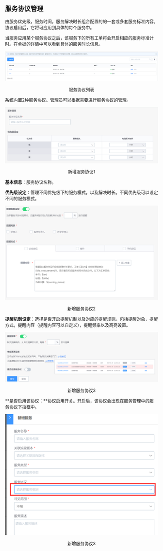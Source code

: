 ##  服务协议管理

由服务优先级，服务时间，服务解决时长组合配置的的一套或多套服务标准内容。协议启用后，它将可应用到具体的每个服务中。

当服务应用某个服务协议之后，该服务下的所有工单将会开启相应的服务标准计时。在单据的详情中可以看到具体的服务时长信息。

![](../../media/68a2b1f42d32a207a52bd83c4df92909.png)

<center>服务协议列表</center>

系统内置2种服务协议。管理员可以根据需要进行服务协议的管理。

![](../../media/e5e8b1237ac4698c3e137a7b4feba996.png)

<center>新增服务协议1</center>

**基本信息**：服务协议名称。

**优先级设定**：管理不同优先级下的服务模式，以及解决时长。不同优先级可以设定不同的服务模式。

![](../../media/0d8e93e3f28cbdb6f02c05dafe061c1f.png)

<center>新增服务协议2</center>

**提醒机制设定**：选择是否开启提醒机制以及对应的提醒规则。包括提醒对象，提醒方式，提醒内容（提醒内容可以自定义），提醒频率以及高亮设置。

![](../../media/77eff1f1b8d01f45b06d554442ceef87.png)

<center>新增服务协议3</center>

**是否启用该协议：**协议启用开关。开启后，该协议会出现在服务管理中的服务协议下拉框中。

![](../../media/cec6e39ef8852e8ca465e4a16a617b55.png)

<center>新增服务协议3</center>
